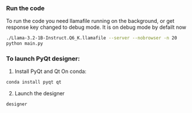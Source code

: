 ### Run the code

To run the code you need llamafile running on the background, or get response key changed to debug mode. It is on debug mode by defailt now
```bash
./Llama-3.2-1B-Instruct.Q6_K.llamafile --server --nobrowser -n 20
python main.py
```

[//]: # (Usful links for implemetation )
[//]: # (https://thepythoncode.com/article/make-pdf-viewer-with-tktinter-in-python)

### To launch PyQt designer:
1. Install PyQt and Qt
On conda:
```bash
conda install pyqt qt
```

2. Launch the designer
```bash
designer
```